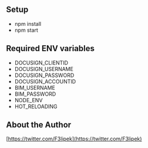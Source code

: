 
## Setup

* npm install
* npm start

## Required ENV variables

* DOCUSIGN_CLIENTID
* DOCUSIGN_USERNAME
* DOCUSIGN_PASSWORD 
* DOCUSIGN_ACCOUNTID
* BIM_USERNAME
* BIM_PASSWORD
* NODE_ENV
* HOT_RELOADING

## About the Author

[https://twitter.com/F3lipek](https://twitter.com/F3lipek)
